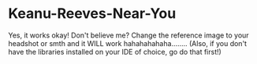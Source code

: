 # Keanu-Reeves-Near-You
Yes, it works okay! Don't believe me? Change the reference image to your headshot or smth and it WILL work hahahahahaha........
(Also, if you don't have the libraries installed on your IDE of choice, go do that first!)
